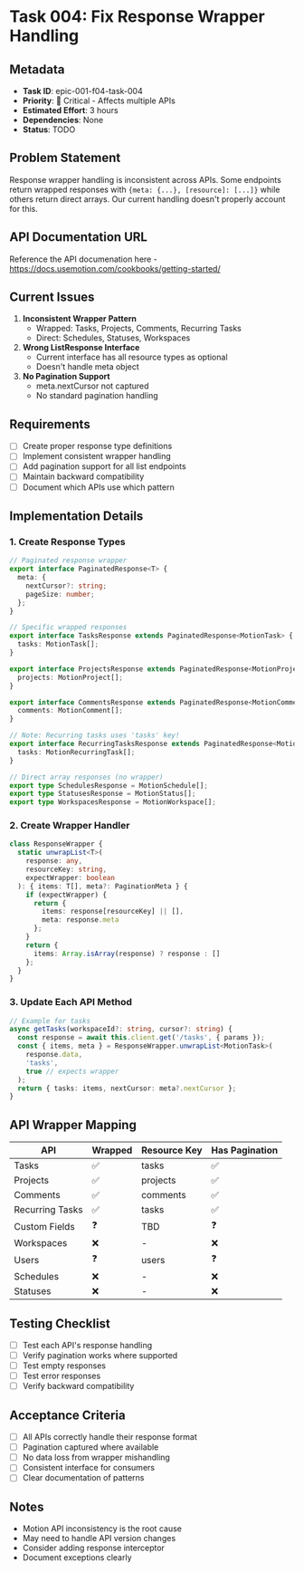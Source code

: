 # Task 004: Fix Response Wrapper Handling

## Metadata
- **Task ID**: epic-001-f04-task-004
- **Priority**: 🔴 Critical - Affects multiple APIs
- **Estimated Effort**: 3 hours
- **Dependencies**: None
- **Status**: TODO

## Problem Statement
Response wrapper handling is inconsistent across APIs. Some endpoints return wrapped responses with `{meta: {...}, [resource]: [...]}` while others return direct arrays. Our current handling doesn't properly account for this.

## API Documentation URL
Reference the API documenation here - https://docs.usemotion.com/cookbooks/getting-started/



## Current Issues
1. **Inconsistent Wrapper Pattern**
   - Wrapped: Tasks, Projects, Comments, Recurring Tasks
   - Direct: Schedules, Statuses, Workspaces
2. **Wrong ListResponse Interface**
   - Current interface has all resource types as optional
   - Doesn't handle meta object
3. **No Pagination Support**
   - meta.nextCursor not captured
   - No standard pagination handling

## Requirements
- [ ] Create proper response type definitions
- [ ] Implement consistent wrapper handling
- [ ] Add pagination support for all list endpoints
- [ ] Maintain backward compatibility
- [ ] Document which APIs use which pattern

## Implementation Details

### 1. Create Response Types
```typescript
// Paginated response wrapper
export interface PaginatedResponse<T> {
  meta: {
    nextCursor?: string;
    pageSize: number;
  };
}

// Specific wrapped responses
export interface TasksResponse extends PaginatedResponse<MotionTask> {
  tasks: MotionTask[];
}

export interface ProjectsResponse extends PaginatedResponse<MotionProject> {
  projects: MotionProject[];
}

export interface CommentsResponse extends PaginatedResponse<MotionComment> {
  comments: MotionComment[];
}

// Note: Recurring tasks uses 'tasks' key!
export interface RecurringTasksResponse extends PaginatedResponse<MotionRecurringTask> {
  tasks: MotionRecurringTask[];
}

// Direct array responses (no wrapper)
export type SchedulesResponse = MotionSchedule[];
export type StatusesResponse = MotionStatus[];
export type WorkspacesResponse = MotionWorkspace[];
```

### 2. Create Wrapper Handler
```typescript
class ResponseWrapper {
  static unwrapList<T>(
    response: any,
    resourceKey: string,
    expectWrapper: boolean
  ): { items: T[], meta?: PaginationMeta } {
    if (expectWrapper) {
      return {
        items: response[resourceKey] || [],
        meta: response.meta
      };
    }
    return {
      items: Array.isArray(response) ? response : []
    };
  }
}
```

### 3. Update Each API Method
```typescript
// Example for tasks
async getTasks(workspaceId?: string, cursor?: string) {
  const response = await this.client.get('/tasks', { params });
  const { items, meta } = ResponseWrapper.unwrapList<MotionTask>(
    response.data,
    'tasks',
    true // expects wrapper
  );
  return { tasks: items, nextCursor: meta?.nextCursor };
}
```

## API Wrapper Mapping
| API             | Wrapped | Resource Key | Has Pagination |
| --------------- | ------- | ------------ | -------------- |
| Tasks           | ✅       | tasks        | ✅              |
| Projects        | ✅       | projects     | ✅              |
| Comments        | ✅       | comments     | ✅              |
| Recurring Tasks | ✅       | tasks        | ✅              |
| Custom Fields   | ❓       | TBD          | ❓              |
| Workspaces      | ❌       | -            | ❌              |
| Users           | ❓       | users        | ❓              |
| Schedules       | ❌       | -            | ❌              |
| Statuses        | ❌       | -            | ❌              |

## Testing Checklist
- [ ] Test each API's response handling
- [ ] Verify pagination works where supported
- [ ] Test empty responses
- [ ] Test error responses
- [ ] Verify backward compatibility

## Acceptance Criteria
- [ ] All APIs correctly handle their response format
- [ ] Pagination captured where available
- [ ] No data loss from wrapper mishandling
- [ ] Consistent interface for consumers
- [ ] Clear documentation of patterns

## Notes
- Motion API inconsistency is the root cause
- May need to handle API version changes
- Consider adding response interceptor
- Document exceptions clearly
